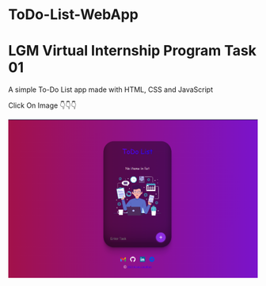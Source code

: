 # ToDo-List-WebApp

# LGM Virtual Internship Program Task 01

A simple To-Do List app made with HTML, CSS and JavaScript 

Click On Image 👇👇👇

<a href="https://krishnak2c.github.io/ToDo-List-WebApp/"><img src="images/preview.png"></a>
